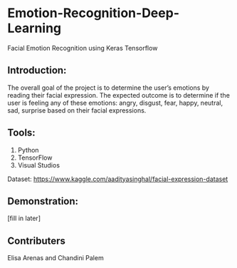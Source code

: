 # Emotion-Recognition-Deep-Learning
Facial Emotion Recognition using Keras Tensorflow

## Introduction:
The overall goal of the project is to determine the user’s emotions by reading their facial expression.
The expected outcome is to determine if the user is feeling any of these emotions: angry, disgust, fear, happy, neutral, sad, surprise based on their facial expressions. 

## Tools:
1. Python
2. TensorFlow
3. Visual Studios

Dataset: https://www.kaggle.com/aadityasinghal/facial-expression-dataset

## Demonstration:
[fill in later]

## Contributers
Elisa Arenas and Chandini Palem